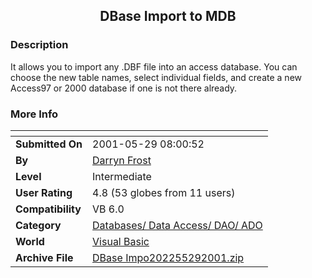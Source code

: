 ﻿<div align="center">

## DBase Import to MDB


</div>

### Description

It allows you to import any .DBF file into an access database. You can choose the new table names, select individual fields, and create a new Access97 or 2000 database if one is not there already.
 
### More Info
 


<span>             |<span>
---                |---
**Submitted On**   |2001-05-29 08:00:52
**By**             |[Darryn Frost](https://github.com/Planet-Source-Code/PSCIndex/blob/master/ByAuthor/darryn-frost.md)
**Level**          |Intermediate
**User Rating**    |4.8 (53 globes from 11 users)
**Compatibility**  |VB 6\.0
**Category**       |[Databases/ Data Access/ DAO/ ADO](https://github.com/Planet-Source-Code/PSCIndex/blob/master/ByCategory/databases-data-access-dao-ado__1-6.md)
**World**          |[Visual Basic](https://github.com/Planet-Source-Code/PSCIndex/blob/master/ByWorld/visual-basic.md)
**Archive File**   |[DBase Impo202255292001\.zip](https://github.com/Planet-Source-Code/darryn-frost-dbase-import-to-mdb__1-23559/archive/master.zip)








